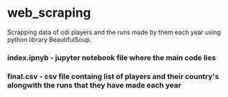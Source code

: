 # web_scraping
Scrapping data of odi players and the runs made by them each year using python library BeautifulSoup. </br>
### index.ipnyb - jupyter notebook file where the main code lies
### final.csv - csv file containg list of players and their country's alongwith the runs that they have made each year

